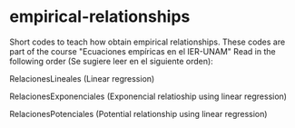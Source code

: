 # empirical-relationships
Short codes to teach how obtain empirical relationships. These codes are part of the course "Ecuaciones empíricas en el IER-UNAM"
Read in the following order (Se sugiere leer en el siguiente orden):

RelacionesLineales (Linear regression)

RelacionesExponenciales (Exponencial relatioship using linear regression)

RelacionesPotenciales (Potential relationship using linear regression)
